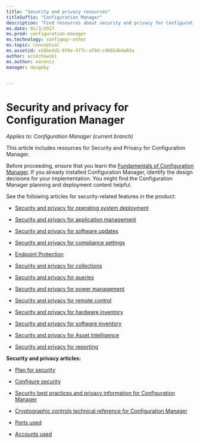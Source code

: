 ```yaml
---
title: "Security and privacy resources"
titleSuffix: "Configuration Manager"
description: "Find resources about security and privacy for Configuration Manager."
ms.date: 01/3/2017
ms.prod: configuration-manager
ms.technology: configmgr-other
ms.topic: conceptual
ms.assetid: e18be4d1-9f6e-477c-a79d-c46014b4a03a
author: aczechowski
ms.author: aaroncz
manager: dougeby


---
```

# Security and privacy for Configuration Manager

*Applies to: Configuration Manager (current branch)*

This article includes resources for Security and Privacy for Configuration Manager.  

 Before proceeding, ensure that you learn the [Fundamentals of Configuration Manager](../../../core/understand/fundamentals.md). If you already installed Configuration Manager, identify the design decisions for your implementation. You might find the Configuration Manager planning and deployment content helpful.  

 See the following articles for security-related features in the product:  

-   [Security and privacy for operating system deployment](../../../osd/plan-design/security-and-privacy-for-operating-system-deployment.md)  

-   [Security and privacy for application management](../../../apps/plan-design/security-and-privacy-for-application-management.md)  

-   [Security and privacy for software updates](../../../sum/plan-design/security-and-privacy-for-software-updates.md)  

-   [Security and privacy for compliance settings](../../../compliance/plan-design/security-and-privacy-for-compliance-settings.md)  

-   [Endpoint Protection](../../../protect/deploy-use/endpoint-protection.md)  

-   [Security and privacy for collections](../../../core/clients/manage/collections/security-and-privacy-for-collections.md)  

-   [Security and privacy for queries](../../../core/servers/manage/security-and-privacy-for-queries.md)  

-   [Security and privacy for power management](../../../core/clients/manage/power/security-and-privacy-for-power-management.md)  

-   [Security and privacy for remote control](../../../core/clients/manage/remote-control/security-and-privacy-for-remote-control.md)  

-   [Security and privacy for hardware inventory](../../../core/clients/manage/inventory/security-and-privacy-for-hardware-inventory.md)  

-   [Security and privacy for software inventory](../../../core/clients/manage/inventory/security-and-privacy-for-software-inventory.md)  

-   [Security and privacy for Asset Intelligence](../../../core/clients/manage/asset-intelligence/security-and-privacy-for-asset-intelligence.md)  

-   [Security and privacy for reporting](../../../core/servers/manage/planning-for-reporting.md#security-and-privacy)  



 **Security and privacy articles:**  

-   [Plan for security](../../../core/plan-design/security/plan-for-security.md)  

-   [Configure security](../../../core/plan-design/security/configure-security.md)  


-   [Security best practices and privacy information for Configuration Manager](../../../core/plan-design/security/security-best-practices-and-privacy-information.md)  

-   [Cryptographic controls technical reference for Configuration Manager](../../../protect/deploy-use/cryptographic-controls-technical-reference.md)  

-   [Ports used](../../../core/plan-design/hierarchy/ports.md)  

-   [Accounts used](../../../core/plan-design/hierarchy/accounts.md)  
